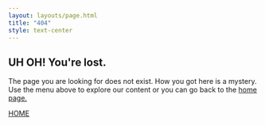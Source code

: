 ```yaml
---
layout: layouts/page.html
title: "404"
style: text-center
---
```


## UH OH! You're lost.
The page you are looking for does not exist.
How you got here is a mystery. Use the menu above to explore our content or you can go back to the <a href="{{ '/' | url }}">home page.</a>

<a class="button" href="{{ '/' | url }}">HOME</a>

